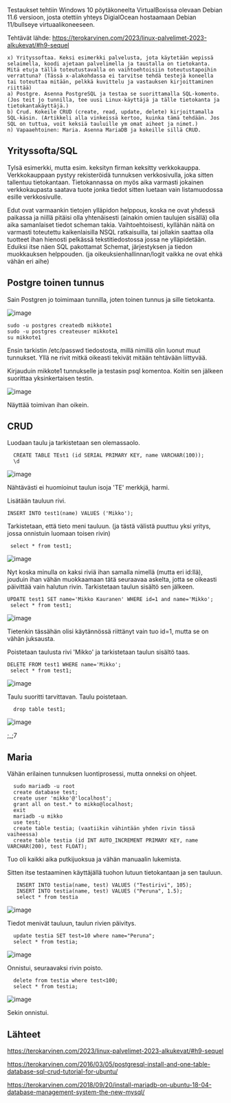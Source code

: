    Testaukset tehtiin Windows 10 pöytäkoneelta VirtualBoxissa olevaan Debian 11.6 versioon, josta otettiin yhteys DigialOcean hostaamaan Debian 11/bullseye virtuaalikoneeseen.

Tehtävät lähde: https://terokarvinen.com/2023/linux-palvelimet-2023-alkukevat/#h9-sequel
   
    x) Yrityssoftaa. Keksi esimerkki palvelusta, jota käytetään wepissä selaimella, koodi ajetaan palvelimella ja taustalla on tietokanta. Mitä etuja tällä toteutustavalla on vaihtoehtoisiin toteutustapoihin verrattuna? (Tässä x-alakohdassa ei tarvitse tehdä testejä koneella tai toteuttaa mitään, pelkkä kuvittelu ja vastauksen kirjoittaminen riittää)
    a) Postgre. Asenna PostgreSQL ja testaa se suorittamalla SQL-komento. (Jos teit jo tunnilla, tee uusi Linux-käyttäjä ja tälle tietokanta ja tietokantakäyttäjä.)
    b) Crud. Kokeile CRUD (create, read, update, delete) kirjoittamalla SQL-käsin. (Artikkeli alla vinkeissä kertoo, kuinka tämä tehdään. Jos SQL on tuttua, voit keksiä tauluille ym omat aiheet ja nimet.)
    n) Vapaaehtoinen: Maria. Asenna MariaDB ja kokeille sillä CRUD.
    
    
## Yrityssofta/SQL

Tylsä esimerkki, mutta esim. keksityn firman keksitty verkkokauppa. Verkkokauppaan pystyy rekisteröidä tunnuksen verkkosivulla, joka sitten tallentuu tietokantaan. Tietokannassa on myös aika varmasti jokainen verkkokaupasta saatava tuote jonka tiedot sitten luetaan vain listamuodossa esille verkkosivulle.

Edut ovat varmaankin tietojen ylläpidon helppous, koska ne ovat yhdessä paikassa ja niillä pitäisi olla yhtenäisesti (ainakin omien taulujen sisällä) olla aika samanlaiset tiedot scheman takia. Vaihtoehtoisesti, kyllähän näitä on varmasti toteutettu kaikenlaisilla NSQL ratkaisuilla, tai jollakin saattaa olla tuotteet ihan hienosti pelkässä tekstitiedostossa jossa ne ylläpidetään. Eduiksi itse näen SQL pakottamat Schemat, järjestyksen ja tiedon muokkauksen helppouden. (ja oikeuksienhallinnan/logit vaikka ne ovat ehkä vähän eri aihe) 


## Postgre toinen tunnus

Sain Postgren jo toimimaan tunnilla, joten toinen tunnus ja sille tietokanta.

![image](https://user-images.githubusercontent.com/122888695/219545787-b0434890-6519-497c-9bc7-8daed3a145e5.png)

    sudo -u postgres createdb mikkote1
    sudo -u postgres createuser mikkote1
    su mikkote1

Ensin tarkistin /etc/passwd tiedostosta, millä nimillä olin luonut muut tunnukset. Yllä ne rivit mitkä oikeasti tekivät mitään tehtävään liittyvää.

Kirjauduin mikkote1 tunnukselle ja testasin psql komentoa. Koitin sen jälkeen suorittaa yksinkertaisen testin.

![image](https://user-images.githubusercontent.com/122888695/219546153-4df76d05-5c57-4fc3-9f70-301dfa6471ad.png)

Näyttää toimivan ihan oikein. 

## CRUD

Luodaan taulu ja tarkistetaan sen olemassaolo.

      CREATE TABLE TEst1 (id SERIAL PRIMARY KEY, name VARCHAR(100));
      \d

![image](https://user-images.githubusercontent.com/122888695/219547926-c24447e2-2a3c-40fd-a26c-d8c26ecbd381.png)

Nähtävästi ei huomioinut taulun isoja 'TE' merkkjä, harmi.

Lisätään tauluun rivi.

    INSERT INTO test1(name) VALUES ('Mikko');

Tarkistetaan, että tieto meni tauluun. (ja tästä välistä puuttuu yksi yritys, jossa onnistuin luomaan toisen rivin)

     select * from test1;

![image](https://user-images.githubusercontent.com/122888695/219548461-dc295370-b9e8-4088-acbf-96e54d23e0f9.png)


Nyt koska minulla on kaksi riviä ihan samalla nimellä (mutta eri id:llä), jouduin ihan vähän muokkaamaan tätä seuraavaa askelta, jotta se oikeasti päivittää vain halutun rivin. Tarkistetaan taulun sisältö sen jälkeen.

    UPDATE test1 SET name='Mikko Kauranen' WHERE id=1 and name='Mikko';
     select * from test1;


![image](https://user-images.githubusercontent.com/122888695/219549130-f978ea5e-34e1-42be-b8bb-33d299edea57.png)

Tietenkin tässähän olisi käytännössä riittänyt vain tuo id=1, mutta se on vähän juksausta.

Poistetaan taulusta rivi 'Mikko' ja tarkistetaan taulun sisältö taas.

    DELETE FROM test1 WHERE name='Mikko';
     select * from test1;


![image](https://user-images.githubusercontent.com/122888695/219549391-33eb911b-2c54-4fbe-acc3-0d8c5e80d0a9.png)

Taulu suoritti tarvittavan. Taulu poistetaan.

      drop table test1;

![image](https://user-images.githubusercontent.com/122888695/219549671-a5454a9d-1144-4d98-a478-b079b4ea48e0.png)

;_;7

## Maria

Vähän erilainen tunnuksen luontiprosessi, mutta onneksi on ohjeet.

      sudo mariadb -u root
      create database test;
      create user 'mikko'@'localhost';
      grant all on test.* to mikko@localhost;
      exit
      mariadb -u mikko
      use test;
      create table testia; (vaatiikin vähintään yhden rivin tässä vaiheessa)
      create table testia (id INT AUTO_INCREMENT PRIMARY KEY, name VARCHAR(200), test FLOAT);
      
      
Tuo oli kaikki aika putkijuoksua ja vähän manuaalin lukemista.

Sitten itse testaaminen käyttäjällä tuohon lutuun tietokantaan ja sen tauluun.

       INSERT INTO testia(name, test) VALUES ("Testirivi", 105);
       INSERT INTO testia(name, test) VALUES ("Peruna", 1.5);
       select * from testia
 
![image](https://user-images.githubusercontent.com/122888695/219555829-417a32da-a87c-47c5-abee-83a516ff9e6a.png)

Tiedot menivät tauluun, taulun rivien päivitys.

      update testia SET test=10 where name="Peruna";
      select * from testia;

![image](https://user-images.githubusercontent.com/122888695/219556024-95ba1622-8eb8-44f1-8ece-c691edf27243.png)

Onnistui, seuraavaksi rivin poisto.

      delete from testia where test<100; 
      select * from testia;

![image](https://user-images.githubusercontent.com/122888695/219556121-f007dd6a-c7eb-4400-8dd0-fa37ebd1300b.png)

Sekin onnistui. 
          

## Lähteet

https://terokarvinen.com/2023/linux-palvelimet-2023-alkukevat/#h9-sequel

https://terokarvinen.com/2016/03/05/postgresql-install-and-one-table-database-sql-crud-tutorial-for-ubuntu/

https://terokarvinen.com/2018/09/20/install-mariadb-on-ubuntu-18-04-database-management-system-the-new-mysql/
